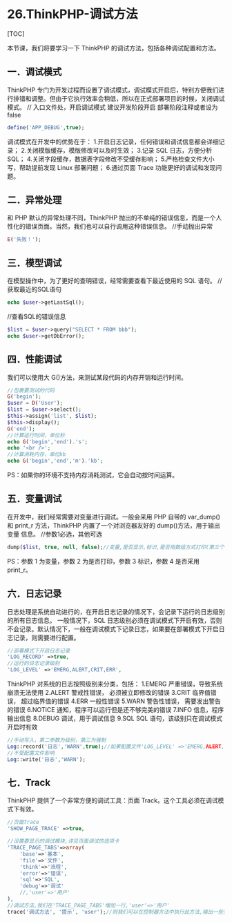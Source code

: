 # 26.ThinkPHP-调试方法
[TOC]

本节课，我们将要学习一下 ThinkPHP 的调试方法，包括各种调试配置和方法。

## 一．调试模式
ThinkPHP 专门为开发过程而设置了调试模式，调试模式开启后，特别方便我们进行排错和调整。但由于它执行效率会稍低，所以在正式部署项目的时候，关闭调试模式。
// 入口文件处，开启调试模式 建议开发阶段开启 部署阶段注释或者设为false
```php
define('APP_DEBUG',true);
```
调试模式在开发中的优势在于：
1.开启日志记录，任何错误和调试信息都会详细记录；
2.关闭模版缓存，模版修改可以及时生效；
3.记录 SQL 日志，方便分析 SQL；
4.关闭字段缓存，数据表字段修改不受缓存影响；
5.严格检查文件大小写，帮助提前发现 Linux 部署问题；
6.通过页面 Trace 功能更好的调试和发现问题。

## 二．异常处理
和 PHP 默认的异常处理不同，ThinkPHP 抛出的不单纯的错误信息，而是一个人性化的错误页面。当然，我们也可以自行调用这种错误信息。
//手动抛出异常
```php
E('失败！');
```

## 三．模型调试
在模型操作中，为了更好的查明错误，经常需要查看下最近使用的 SQL 语句。
//获取最近的SQL语句
```php
echo $user->getLastSql();
```
//查看SQL的错误信息
```php
$list = $user->query("SELECT * FROM bbb");
echo $user->getDbError();
```

## 四．性能调试
我们可以使用大 G()方法，来测试某段代码的内存开销和运行时间。
```php
//包裹要测试的代码
G('begin');
$user = D('User');
$list = $user->select();
$this->assign('list', $list);
$this->display();
G('end');
//计算运行时间，单位秒
echo G('begin','end').'s';
echo '<br />';
//计算消耗内存，单位kb
echo G('begin','end','m').'kb';
```
PS：如果你的环境不支持内存消耗测试，它会自动按时间运算。

## 五．变量调试
在开发中，我们经常需要对变量进行调试。一般会采用 PHP 自带的 var_dump()和 print_r 方法，ThinkPHP 内置了一个对浏览器友好的 dump()方法，用于输出变量
信息。
//参数1必选，其他可选
```php
dump($list, true, null, false);//变量,是否显示,标识,是否用数组方式打印(第三个参数要与第四个参数结合使用)
```
PS：参数 1 为变量，参数 2 为是否打印，参数 3 标识，参数 4 是否采用 print_r。

## 六．日志记录
日志处理是系统自动进行的，在开启日志记录的情况下，会记录下运行的日志级别的所有日志信息。
一般情况下，SQL 日志级别必须在调试模式下开启有效，否则不会记录。默认情况下，一般在调试模式下记录日志，如果要在部署模式下开启日志记录，则需要进行配置。
```php
//部署模式下开启日志记录
'LOG_RECORD' =>true,
//运行的日志记录级别
'LOG_LEVEL' =>'EMERG,ALERT,CRIT,ERR',
```
ThinkPHP 对系统的日志按照级别来分类，包括：
1.EMERG 严重错误，导致系统崩溃无法使用
2.ALERT 警戒性错误， 必须被立即修改的错误
3.CRIT 临界值错误， 超过临界值的错误
4.ERR 一般性错误
5.WARN 警告性错误， 需要发出警告的错误
6.NOTICE 通知，程序可以运行但是还不够完美的错误
7.INFO 信息，程序输出信息
8.DEBUG 调试，用于调试信息
9.SQL SQL 语句，该级别只在调试模式开启时有效
```php
//手动写入，第二参数为级别，第三为强制
Log::record('日志','WARN',true);//如果配置文件'LOG_LEVEL' =>'EMERG,ALERT,CRIT,ERR',没有警告级别,则写不进去日志,这时我们用强制写入,加上第三个参数true就行了.
//不受配置文件影响
Log::write('日志','WARN');
```
## 七．Track
ThinkPHP 提供了一个非常方便的调试工具：页面 Track。这个工具必须在调试模式下有效。
```php
//页面Trace
'SHOW_PAGE_TRACE' =>true,

//设置要显示的调试模块,详见页面调试的选项卡
'TRACE_PAGE_TABS'=>array(
    'base'=>'基本',
    'file'=>'文件',
    'think'=>'流程',
    'error'=>'错误',
    'sql'=>'SQL',
    'debug'=>'调试'
    //,'user'=>'用户'
),
//调试方法,我们在'TRACE_PAGE_TABS'增加一行,'user'=>'用户'
trace('调试方法', '提示', 'user');//则我们可以在控制器方法中执行此方法,输出一些变量值等....注意第三个参数要与TRACE_PAGE_TABS中的键对应,就是让它显示在哪个选项止中.
```



